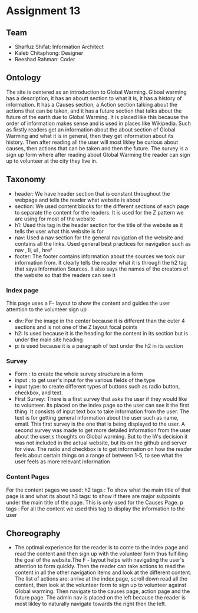 # Assignment 13

## Team

- Sharfuz Shifat: Information Architect
- Kaleb Chitaphong: Designer
- Reeshad Rahman: Coder


## Ontology
The site is centered as an introduction to Global Warming.  Glboal warming has a description, it has an aboutt section to what it is, it has a history of information. It has a Causes section, a Action section talking about the actions that can be taken, and it has a future section that talks about the future of the earth due to Global Warming.
It is placed like this because the order of information makes sense and is used in places like Wikipedia.
Such as firstly readers get an information about the about section of Global Warming and what it is in general, then they
get information about its history. Then after reading all the user will most likley be curious about causes, then actions that can 
be taken and then the future. 
The survey is a sign up form where after reading about Global Warming the reader can sign up to volunteer at the city they live in.

## Taxonomy

- header: We have  header section that is constant throughout the webpage and tells the reader what website is about
- section: We used content blocks for the different sections of each page to separate the content for the readers.
  It is used for the Z pattern we are using for most of the website
- h1: Used this tag in the header section for the title of the website as it tells the user what this website is for
- nav: Used a nav section for the general navigation of the website and contains all the links. Used general best practices for navigation such as nav , li, ul , href
- footer: The footer contains information about the sources we took our information from. It clearly tells the reader what it is through the h2 tag that says Information Sources. It also says the names of the creators of the website so that the readers can see it

  
### Index page
This page uses a F- layout to show the content and guides the user attention to the volunteer sign up
- div: For the image in the center because it is different
  than the outer 4 sections and is not one of the Z layout 
  focal points
- h2: Is used because it is the heading for the content
  in its section but is under the main site heading
- p: is used because it is a paragraph of text under
  the h2 in its section
  
### Survey
  - Form : to create the whole survey structure in a form
  - input : to get user's input for the various fields of the type
  - input type:  to create different types of buttons such as radio button, checkbox, and text.
 - First Survey: There is a first survey that asks the user if they would like to volunteer. Its placed on the index page so
the user can see it the first thing. It consists of input text box to take information from the user. 
 The text is for getting general information about the user such as name, email. This first survey is the one that is being displayed to the user.
  A second survey was made to get more detailed information from the user about the user;s thoughts on Global warming.
  But to the IA's decision it was not included in the actual website, but its on the github and server for view. 
  The radio and checkbox is to get information on how the reader feels about certain things on a range of between 1-5, to
  see what the user feels as more relevant information
 
 ### Content Pages
 
 For the content pages we used:
h2 tags : To show what the main title of that page is and what its about
h3 tags: to show if there are major subpoints under the main title of the page. This is only used for the Causes Page.
p tags : For all the content we used this tag to display the information to the user    
  

## Choreography

- The optimal experience for the reader is to come to the index page and read the content and then sign up with the volunteer form thus fulfilling the goal of the website.The F - layout helps with navigating the user's attention to form quickly. Then the reader can take actions to read the content in all the other navigation items and look at the different content. 
The list of actions are: arrive at the index page, scroll down read all the content, then look at the volunteer form to sign up to volunteer against Global warming. Then navigate to the causes page, action page and the future page.
 The admin nav is placed on the left because the reader is most likley to naturally navigate towards the right then the left.


